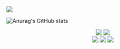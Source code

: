 <img src=https://github.com/guncat-02/guncat-02/assets/169626974/d9ef4578-9140-4e0e-bdbc-baf45baf43ae align=center>

![Anurag's GitHub stats](https://github-readme-stats.vercel.app/api?username=guncat-02&show_icons=true&theme=neon&count_private=true&locale=kr)
<div align=center>
  <img src="https://img.shields.io/badge/java-007396?style=for-the-badge&logo=java&logoColor=white">
  <img src="https://img.shields.io/badge/java-007396?style=for-the-badge&logo=java&logoColor=white">
  <br>
  <img src="https://img.shields.io/badge/html5-E34F26?style=for-the-badge&logo=html5&logoColor=white">
  <img src="https://img.shields.io/badge/css-1572B6?style=for-the-badge&logo=css3&logoColor=white">
  <img src="https://img.shields.io/badge/javascript-F7DF1E?style=for-the-badge&logo=javascript&logoColor=black">
</div>
